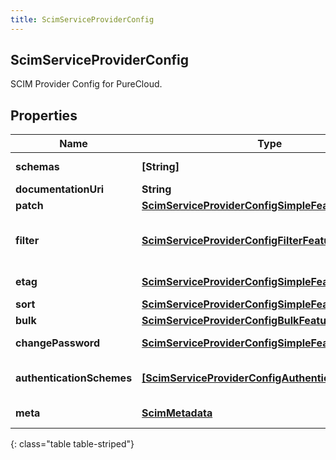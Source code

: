 ```yaml
---
title: ScimServiceProviderConfig
---
```

## ScimServiceProviderConfig
SCIM Provider Config for PureCloud.

## Properties

|Name | Type | Description | Notes|
|------------ | ------------- | ------------- | -------------|
| **schemas** | **[String]** | schemas supported | [optional] |
| **documentationUri** | **String** | Documentation | [optional] |
| **patch** | [**ScimServiceProviderConfigSimpleFeature**](ScimServiceProviderConfigSimpleFeature.html) | Patch support | [optional] |
| **filter** | [**ScimServiceProviderConfigFilterFeature**](ScimServiceProviderConfigFilterFeature.html) | Filter support. Additional properties: maxResults | [optional] |
| **etag** | [**ScimServiceProviderConfigSimpleFeature**](ScimServiceProviderConfigSimpleFeature.html) | Entity Tag support | [optional] |
| **sort** | [**ScimServiceProviderConfigSimpleFeature**](ScimServiceProviderConfigSimpleFeature.html) | Sort support | [optional] |
| **bulk** | [**ScimServiceProviderConfigBulkFeature**](ScimServiceProviderConfigBulkFeature.html) | Bulk support | [optional] |
| **changePassword** | [**ScimServiceProviderConfigSimpleFeature**](ScimServiceProviderConfigSimpleFeature.html) | Change password | [optional] |
| **authenticationSchemes** | [**[ScimServiceProviderConfigAuthenticationScheme]**](ScimServiceProviderConfigAuthenticationScheme.html) | Authentication schemes supported. | [optional] |
| **meta** | [**ScimMetadata**](ScimMetadata.html) | Resource SCIM meta | [optional] |
{: class="table table-striped"}


